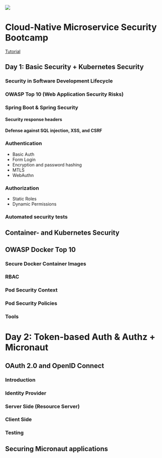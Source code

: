 ![](https://github.com/andifalk/cloud-native-microservices-security/workflows/Java%20CI/badge.svg)

# Cloud-Native Microservice Security Bootcamp

[Tutorial](https://andifalk.gitbook.io/cloud-native-microservices-security)

## Day 1: Basic Security + Kubernetes Security

### Security in Software Development Lifecycle

### OWASP Top 10 (Web Application Security Risks)

### Spring Boot & Spring Security

#### Security response headers

#### Defense against SQL injection, XSS, and CSRF

### Authentication

* Basic Auth
* Form Login
* Encryption and password hashing 
* MTLS
* WebAuthn

### Authorization

* Static Roles
* Dynamic Permissions

### Automated security tests

## Container- and Kubernetes Security

## OWASP Docker Top 10

### Secure Docker Container Images

### RBAC

### Pod Security Context

### Pod Security Policies

### Tools


# Day 2: Token-based Auth & Authz + Micronaut

## OAuth 2.0 and OpenID Connect

### Introduction

### Identity Provider

### Server Side (Resource Server)

### Client Side

### Testing

## Securing Micronaut applications
